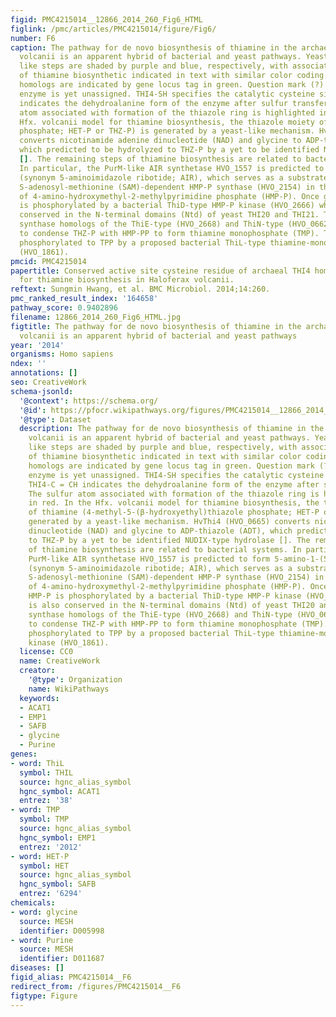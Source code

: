 ```yaml
---
figid: PMC4215014__12866_2014_260_Fig6_HTML
figlink: /pmc/articles/PMC4215014/figure/Fig6/
number: F6
caption: The pathway for de novo biosynthesis of thiamine in the archaeon Haloferax
  volcanii is an apparent hybrid of bacterial and yeast pathways. Yeast and bacterial
  like steps are shaded by purple and blue, respectively, with associated enzymes
  of thiamine biosynthetic indicated in text with similar color coding. Hfx. volcanii
  homologs are indicated by gene locus tag in green. Question mark (?) designated
  enzyme is yet unassigned. THI4-SH specifies the catalytic cysteine side chain. THI4-C = CH
  indicates the dehydroalanine form of the enzyme after sulfur transfer. The sulfur
  atom associated with formation of the thiazole ring is highlighted in red. In the
  Hfx. volcanii model for thiamine biosynthesis, the thiazole moiety of thiamine (4-methyl-5-(β-hydroxyethyl)thiazole
  phosphate; HET-P or THZ-P) is generated by a yeast-like mechanism. HvThi4 (HVO_0665)
  converts nicotinamide adenine dinucleotide (NAD) and glycine to ADP-thiazole (ADT),
  which predicted to be hydrolyzed to THZ-P by a yet to be identified NUDIX-type hydrolase
  []. The remaining steps of thiamine biosynthesis are related to bacterial systems.
  In particular, the PurM-like AIR synthetase HVO_1557 is predicted to form 5-amino-1-(5-phospho-D-ribosyl)imidazole
  (synonym 5-aminoimidazole ribotide; AIR), which serves as a substrate for a ThiC-like
  S-adenosyl-methionine (SAM)-dependent HMP-P synthase (HVO_2154) in the generation
  of 4-amino-hydroxymethyl-2-methylpyrimidine phosphate (HMP-P). Once generated, HMP-P
  is phosphorylated by a bacterial ThiD-type HMP-P kinase (HVO_2666) which is also
  conserved in the N-terminal domains (Ntd) of yeast THI20 and THI21. Thiamine-phosphate
  synthase homologs of the ThiE-type (HVO_2668) and ThiN-type (HVO_0662) are predicted
  to condense THZ-P with HMP-PP to form thiamine monophosphate (TMP). TMP is then
  phosphorylated to TPP by a proposed bacterial ThiL-type thiamine-monophosphate kinase
  (HVO_1861).
pmcid: PMC4215014
papertitle: Conserved active site cysteine residue of archaeal THI4 homolog is essential
  for thiamine biosynthesis in Haloferax volcanii.
reftext: Sungmin Hwang, et al. BMC Microbiol. 2014;14:260.
pmc_ranked_result_index: '164658'
pathway_score: 0.9402896
filename: 12866_2014_260_Fig6_HTML.jpg
figtitle: The pathway for de novo biosynthesis of thiamine in the archaeon Haloferax
  volcanii is an apparent hybrid of bacterial and yeast pathways
year: '2014'
organisms: Homo sapiens
ndex: ''
annotations: []
seo: CreativeWork
schema-jsonld:
  '@context': https://schema.org/
  '@id': https://pfocr.wikipathways.org/figures/PMC4215014__12866_2014_260_Fig6_HTML.html
  '@type': Dataset
  description: The pathway for de novo biosynthesis of thiamine in the archaeon Haloferax
    volcanii is an apparent hybrid of bacterial and yeast pathways. Yeast and bacterial
    like steps are shaded by purple and blue, respectively, with associated enzymes
    of thiamine biosynthetic indicated in text with similar color coding. Hfx. volcanii
    homologs are indicated by gene locus tag in green. Question mark (?) designated
    enzyme is yet unassigned. THI4-SH specifies the catalytic cysteine side chain.
    THI4-C = CH indicates the dehydroalanine form of the enzyme after sulfur transfer.
    The sulfur atom associated with formation of the thiazole ring is highlighted
    in red. In the Hfx. volcanii model for thiamine biosynthesis, the thiazole moiety
    of thiamine (4-methyl-5-(β-hydroxyethyl)thiazole phosphate; HET-P or THZ-P) is
    generated by a yeast-like mechanism. HvThi4 (HVO_0665) converts nicotinamide adenine
    dinucleotide (NAD) and glycine to ADP-thiazole (ADT), which predicted to be hydrolyzed
    to THZ-P by a yet to be identified NUDIX-type hydrolase []. The remaining steps
    of thiamine biosynthesis are related to bacterial systems. In particular, the
    PurM-like AIR synthetase HVO_1557 is predicted to form 5-amino-1-(5-phospho-D-ribosyl)imidazole
    (synonym 5-aminoimidazole ribotide; AIR), which serves as a substrate for a ThiC-like
    S-adenosyl-methionine (SAM)-dependent HMP-P synthase (HVO_2154) in the generation
    of 4-amino-hydroxymethyl-2-methylpyrimidine phosphate (HMP-P). Once generated,
    HMP-P is phosphorylated by a bacterial ThiD-type HMP-P kinase (HVO_2666) which
    is also conserved in the N-terminal domains (Ntd) of yeast THI20 and THI21. Thiamine-phosphate
    synthase homologs of the ThiE-type (HVO_2668) and ThiN-type (HVO_0662) are predicted
    to condense THZ-P with HMP-PP to form thiamine monophosphate (TMP). TMP is then
    phosphorylated to TPP by a proposed bacterial ThiL-type thiamine-monophosphate
    kinase (HVO_1861).
  license: CC0
  name: CreativeWork
  creator:
    '@type': Organization
    name: WikiPathways
  keywords:
  - ACAT1
  - EMP1
  - SAFB
  - glycine
  - Purine
genes:
- word: ThiL
  symbol: THIL
  source: hgnc_alias_symbol
  hgnc_symbol: ACAT1
  entrez: '38'
- word: TMP
  symbol: TMP
  source: hgnc_alias_symbol
  hgnc_symbol: EMP1
  entrez: '2012'
- word: HET-P
  symbol: HET
  source: hgnc_alias_symbol
  hgnc_symbol: SAFB
  entrez: '6294'
chemicals:
- word: glycine
  source: MESH
  identifier: D005998
- word: Purine
  source: MESH
  identifier: D011687
diseases: []
figid_alias: PMC4215014__F6
redirect_from: /figures/PMC4215014__F6
figtype: Figure
---
```

